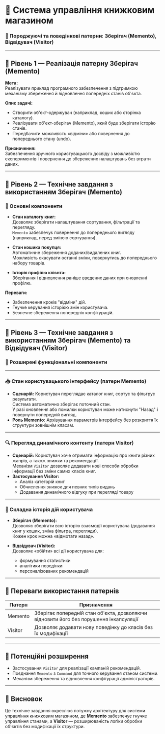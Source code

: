# 📘 Система управління книжковим магазином  
### 🔁 Породжуючі та поведінкові патерни: Зберігач (Memento), Відвідувач (Visitor)

---

## 🧩 Рівень 1 — Реалізація патерну **Зберігач (Memento)**

**Мета:**  
Реалізувати приклад програмного забезпечення з підтримкою механізму збереження й відновлення попередніх станів об'єкта.

**Опис задачі:**  
- Створити об'єкт-одержувач (наприклад, кошик або сторінка каталогу).
- Реалізувати об'єкт-зберігач (Memento), який буде зберігати історію станів.
- Передбачити можливість «відміни» або повернення до попереднього стану (undo).

**Призначення:**  
Забезпечення зручного користувацького досвіду з можливістю експериментів і повернення до збережених налаштувань без втрати даних.

---

## 🧩 Рівень 2 — Технічне завдання з використанням **Зберігач (Memento)**

### 🎯 Основні компоненти

- **Стан каталогу книг:**  
  Дозволяє зберігати налаштування сортування, фільтрації та перегляду.  
  `Memento` забезпечує повернення до попереднього вигляду (наприклад, перед зміною сортування).

- **Стан кошика покупця:**  
  Автоматичне збереження доданих/видалених книг.  
  Можливість скасувати останні зміни, повернутись до попереднього набору товарів.

- **Історія профілю клієнта:**  
  Зберігання і відновлення раніше введених даних при оновленні профілю.

**Переваги:**  
- Забезпечення кроків "відміни" дій.
- Гнучке керування історією змін користувача.
- Безпечне збереження попередніх конфігурацій.

---

## 🧩 Рівень 3 — Технічне завдання з використанням **Зберігач (Memento)** та **Відвідувач (Visitor)**

### 🧠 Розширені функціональні компоненти

---

### 📥 Стан користувацького інтерфейсу (патерн Memento)  
- **Сценарій:** Користувач переглядає каталог книг, сортує та фільтрує результати.  
  Система автоматично зберігає поточний стан.  
  У разі оновлення або помилки користувач може натиснути "Назад" і повернути попередній вигляд.  
- **Роль Memento:** Архівування параметрів інтерфейсу без розкриття їх структури зовнішнім класам.

---

### 🔍 Перегляд динамічного контенту (патерн Visitor)  
- **Сценарій:** Користувач хоче отримати інформацію про книги різних жанрів, а також знижки та рекомендації.  
  Механізм `Visitor` дозволяє додавати нові способи обробки інформації без зміни самих класів книг.  
- **Застосування Visitor:**  
  - Аналіз категорій книг  
  - Обчислення знижок для певних типів видань  
  - Додавання динамічного відгуку при перегляді товару

---

### 🛒 Складна історія дій користувача  
- **Зберігач (Memento):**  
  Дозволяє зберігати всю історію взаємодії користувача (додавання книг у кошик, зміна фільтра, перегляди).  
  Кожен крок можна «відмотати назад».

- **Відвідувач (Visitor):**  
  Дозволяє «обійти» всі дії користувача для:
  - формування статистики
  - аналітики поведінки
  - персоналізованих рекомендацій

---

## 🧾 Переваги використання патернів

| Патерн         | Призначення                                                                 |
|----------------|------------------------------------------------------------------------------|
| Memento        | Зберігає попередній стан об'єкта, дозволяючи відновити його без порушення інкапсуляції |
| Visitor        | Дозволяє додавати нову поведінку до класів без їх модифікації                |

---

## 📌 Потенційні розширення

- Застосування `Visitor` для реалізації кампаній рекомендацій.
- Поєднання `Memento` з `Command` для точного керування станом системи.
- Механізм збереження та відновлення конфігурації адміністраторів.

---

## 🏁 Висновок

Це технічне завдання окреслює потужну архітектуру для системи управління книжковим магазином, де **Memento** забезпечує гнучке управління станами, а **Visitor** — розширюваність логіки обробки об'єктів без модифікації їх структури.
